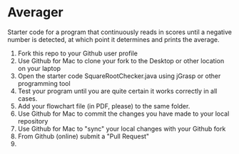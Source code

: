 Averager
========

Starter code for a program that continuously reads in scores until a negative number is detected, at which point it determines and prints the average.

1. Fork this repo to your Github user profile
2. Use Github for Mac to clone your fork to the Desktop or other location on your laptop
3. Open the starter code SquareRootChecker.java using jGrasp or other programming tool
4. Test your program until you are quite certain it works correctly in all cases.  
5. Add your flowchart file (in PDF, please) to the same folder.
5. Use Github for Mac to commit the changes you have made to your local repository
6. Use Github for Mac to "sync" your local changes with your Github fork
7. From Github (online) submit a "Pull Request"
8. 
